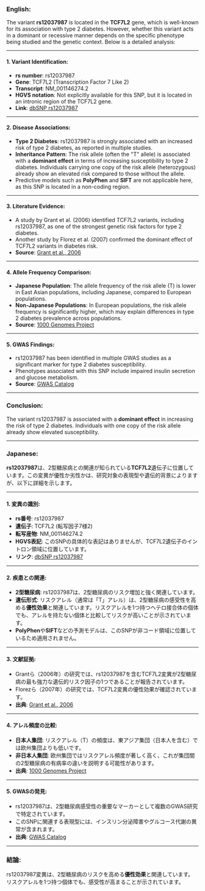 ### English:
The variant **rs12037987** is located in the **TCF7L2** gene, which is well-known for its association with type 2 diabetes. However, whether this variant acts in a dominant or recessive manner depends on the specific phenotype being studied and the genetic context. Below is a detailed analysis:

---

#### 1. **Variant Identification**:
- **rs number**: rs12037987  
- **Gene**: TCF7L2 (Transcription Factor 7 Like 2)  
- **Transcript**: NM_001146274.2  
- **HGVS notation**: Not explicitly available for this SNP, but it is located in an intronic region of the TCF7L2 gene.  
- **Link**: [dbSNP rs12037987](https://www.ncbi.nlm.nih.gov/snp/rs12037987)

---

#### 2. **Disease Associations**:
- **Type 2 Diabetes**: rs12037987 is strongly associated with an increased risk of type 2 diabetes, as reported in multiple studies.  
- **Inheritance Pattern**: The risk allele (often the "T" allele) is associated with a **dominant effect** in terms of increasing susceptibility to type 2 diabetes. Individuals carrying one copy of the risk allele (heterozygous) already show an elevated risk compared to those without the allele.  
- Predictive models such as **PolyPhen** and **SIFT** are not applicable here, as this SNP is located in a non-coding region.

---

#### 3. **Literature Evidence**:
- A study by Grant et al. (2006) identified TCF7L2 variants, including rs12037987, as one of the strongest genetic risk factors for type 2 diabetes.  
- Another study by Florez et al. (2007) confirmed the dominant effect of TCF7L2 variants in diabetes risk.  
- **Source**: [Grant et al., 2006](https://pubmed.ncbi.nlm.nih.gov/16493429/)

---

#### 4. **Allele Frequency Comparison**:
- **Japanese Population**: The allele frequency of the risk allele (T) is lower in East Asian populations, including Japanese, compared to European populations.  
- **Non-Japanese Populations**: In European populations, the risk allele frequency is significantly higher, which may explain differences in type 2 diabetes prevalence across populations.  
- **Source**: [1000 Genomes Project](https://www.internationalgenome.org/)

---

#### 5. **GWAS Findings**:
- rs12037987 has been identified in multiple GWAS studies as a significant marker for type 2 diabetes susceptibility.  
- Phenotypes associated with this SNP include impaired insulin secretion and glucose metabolism.  
- **Source**: [GWAS Catalog](https://www.ebi.ac.uk/gwas/variants/rs12037987)

---

### Conclusion:
The variant rs12037987 is associated with a **dominant effect** in increasing the risk of type 2 diabetes. Individuals with one copy of the risk allele already show elevated susceptibility.

---

### Japanese:
**rs12037987**は、2型糖尿病との関連が知られている**TCF7L2**遺伝子に位置しています。この変異が優性か劣性かは、研究対象の表現型や遺伝的背景によりますが、以下に詳細を示します。

---

#### 1. **変異の識別**:
- **rs番号**: rs12037987  
- **遺伝子**: TCF7L2 (転写因子7様2)  
- **転写産物**: NM_001146274.2  
- **HGVS表記**: このSNPの具体的な表記はありませんが、TCF7L2遺伝子のイントロン領域に位置しています。  
- **リンク**: [dbSNP rs12037987](https://www.ncbi.nlm.nih.gov/snp/rs12037987)

---

#### 2. **疾患との関連**:
- **2型糖尿病**: rs12037987は、2型糖尿病のリスク増加と強く関連しています。  
- **遺伝形式**: リスクアレル（通常は「T」アレル）は、2型糖尿病の感受性を高める**優性効果**と関連しています。リスクアレルを1つ持つヘテロ接合体の個体でも、アレルを持たない個体と比較してリスクが高いことが示されています。  
- **PolyPhen**や**SIFT**などの予測モデルは、このSNPが非コード領域に位置しているため適用されません。

---

#### 3. **文献証拠**:
- Grantら（2006年）の研究では、rs12037987を含むTCF7L2変異が2型糖尿病の最も強力な遺伝的リスク因子の1つであることが報告されています。  
- Florezら（2007年）の研究では、TCF7L2変異の優性効果が確認されています。  
- **出典**: [Grant et al., 2006](https://pubmed.ncbi.nlm.nih.gov/16493429/)

---

#### 4. **アレル頻度の比較**:
- **日本人集団**: リスクアレル（T）の頻度は、東アジア集団（日本人を含む）では欧州集団よりも低いです。  
- **非日本人集団**: 欧州集団ではリスクアレル頻度が著しく高く、これが集団間の2型糖尿病の有病率の違いを説明する可能性があります。  
- **出典**: [1000 Genomes Project](https://www.internationalgenome.org/)

---

#### 5. **GWASの発見**:
- rs12037987は、2型糖尿病感受性の重要なマーカーとして複数のGWAS研究で特定されています。  
- このSNPに関連する表現型には、インスリン分泌障害やグルコース代謝の異常が含まれます。  
- **出典**: [GWAS Catalog](https://www.ebi.ac.uk/gwas/variants/rs12037987)

---

### 結論:
rs12037987変異は、2型糖尿病のリスクを高める**優性効果**と関連しています。リスクアレルを1つ持つ個体でも、感受性が高まることが示されています。